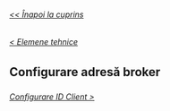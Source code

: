 ###### [<< Înapoi la cuprins](../Cuprins.md)
###### [< Elemene tehnice](02.%20Elemente%20tehnice.md)
## Configurare adresă broker
### 
###### [Configurare ID Client >](04.%20Configurare%20ID%20Client.md)